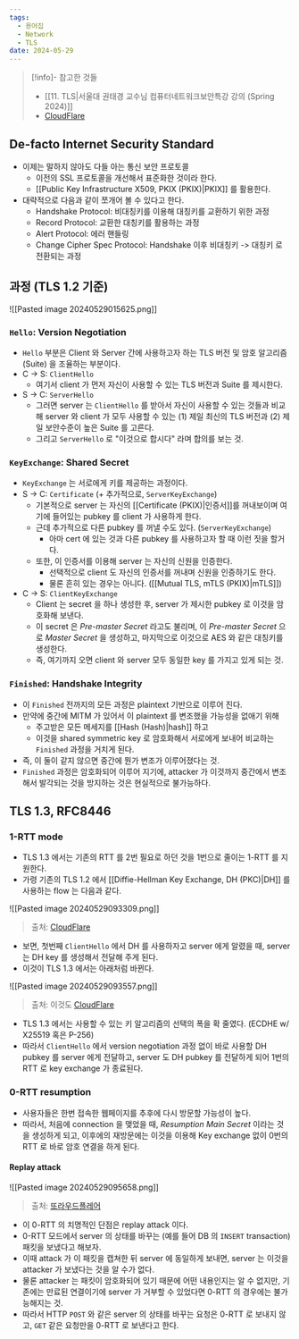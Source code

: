 ```yaml
---
tags:
  - 용어집
  - Network
  - TLS
date: 2024-05-29
---
```

> [!info]- 참고한 것들
> - [[11. TLS|서울대 권태경 교수님 컴퓨터네트워크보안특강 강의 (Spring 2024)]]
> - [CloudFlare](https://blog.cloudflare.com/rfc-8446-aka-tls-1-3)

## De-facto Internet Security Standard

- 이제는 말하지 않아도 다들 아는 통신 보안 프로토콜
	- 이전의 SSL 프로토콜을 개선해서 표준화한 것이라 한다.
	- [[Public Key Infrastructure X509, PKIX (PKIX)|PKIX]] 를 활용한다.
- 대략적으로 다음과 같이 쪼개어 볼 수 있다고 한다.
	- Handshake Protocol: 비대칭키를 이용해 대칭키를 교환하기 위한 과정
	- Record Protocol: 교환한 대칭키를 활용하는 과정
	- Alert Protocol: 에러 핸들링
	- Change Cipher Spec Protocol: Handshake 이후 비대칭키 -> 대칭키 로 전환되는 과정

## 과정 (TLS 1.2 기준)

![[Pasted image 20240529015625.png]]

### `Hello`: Version Negotiation

- `Hello` 부분은 Client 와 Server 간에 사용하고자 하는 TLS 버전 및 암호 알고리즘 (Suite) 을 조율하는 부분이다.
- C -> S: `ClientHello`
	- 여기서 client 가 먼저 자신이 사용할 수 있는 TLS 버전과 Suite 를 제시한다.
- S -> C: `ServerHello`
	- 그러면 server 는 `ClientHello` 를 받아서 자신이 사용할 수 있는 것들과 비교해 server 와 client 가 모두 사용할 수 있는 (1) 제일 최신의 TLS 버전과 (2) 제일 보안수준이 높은 Suite 를 고른다.
	- 그리고 `ServerHello` 로 "이것으로 합시다" 라며 합의를 보는 것.

### `KeyExchange`: Shared Secret

- `KeyExchange` 는 서로에게 키를 제공하는 과정이다.
- S -> C: `Certificate` (+ 추가적으로, `ServerKeyExchange`)
	- 기본적으로 server 는 자신의 [[Certificate (PKIX)|인증서]]를 꺼내보이며 여기에 들어있는 pubkey 를 client 가 사용하게 한다.
	- 근데 추가적으로 다른 pubkey 를 꺼낼 수도 있다. (`ServerKeyExchange`)
		- 아마 cert 에 있는 것과 다른 pubkey 를 사용하고자 할 때 이런 짓을 할거다.
	- 또한, 이 인증서를 이용해 server 는 자신의 신원을 인증한다.
		- 선택적으로 client 도 자신의 인증서를 꺼내며 신원을 인증하기도 한다.
		- 물론 흔히 있는 경우는 아니다. ([[Mutual TLS, mTLS (PKIX)|mTLS]])
- C -> S: `ClientKeyExchange`
	- Client 는 secret 을 하나 생성한 후, server 가 제시한 pubkey 로 이것을 암호화해 보낸다.
	- 이 secret 은 *Pre-master Secret* 라고도 불리며, 이 *Pre-master Secret* 으로 *Master Secret* 을 생성하고, 마지막으로 이것으로 AES 와 같은 대칭키를 생성한다.
	- 즉, 여기까지 오면 client 와 server 모두 동일한 key 를 가지고 있게 되는 것.

### `Finished`: Handshake Integrity

- 이 `Finished` 전까지의 모든 과정은 plaintext 기반으로 이루어 진다.
- 만약에 중간에 MITM 가 있어서 이 plaintext 를 변조했을 가능성을 없애기 위해
	- 주고받은 모든 메세지를 [[Hash (Hash)|hash]] 하고
	- 이것을 shared symmetric key 로 암호화해서 서로에게 보내어 비교하는 `Finished` 과정을 거치게 된다.
- 즉, 이 둘이 같지 않으면 중간에 뭔가 변조가 이루어졌다는 것.
- `Finished` 과정은 암호화되어 이루어 지기에, attacker 가 이것까지 중간에서 변조해서 발각되는 것을 방지하는 것은 현실적으로 불가능하다.

## TLS 1.3, RFC8446

### 1-RTT mode

- TLS 1.3 에서는 기존의 RTT 를 2번 필요로 하던 것을 1번으로 줄이는 1-RTT 를 지원한다.
- 가령 기존의 TLS 1.2 에서 [[Diffie-Hellman Key Exchange, DH (PKC)|DH]] 를 사용하는 flow 는 다음과 같다.

![[Pasted image 20240529093309.png]]
> 출처: [CloudFlare](https://blog.cloudflare.com/rfc-8446-aka-tls-1-3)

- 보면, 첫번째 `ClientHello` 에서 DH 를 사용하자고 server 에게 알렸을 때, server 는 DH key 를 생성해서 전달해 주게 된다.
- 이것이 TLS 1.3 에서는 아래처럼 바뀐다.

![[Pasted image 20240529093557.png]]
> 출처: 이것도 [CloudFlare](https://blog.cloudflare.com/rfc-8446-aka-tls-1-3)

- TLS 1.3 에서는 사용할 수 있는 키 알고리즘의 선택의 폭을 확 줄였다. (ECDHE w/ X25519 혹은 P-256) 
- 따라서 `ClientHello` 에서 version negotiation 과정 없이 바로 사용할 DH pubkey 를 server 에게 전달하고, server 도 DH pubkey 를 전달하게 되어 1번의 RTT 로 key exchange 가 종료된다.

### 0-RTT resumption

- 사용자들은 한번 접속한 웹페이지를 추후에 다시 방문할 가능성이 높다.
- 따라서, 처음에 connection 을 맺었을 때, *Resumption Main Secret* 이라는 것을 생성하게 되고, 이후에의 재방문에는 이것을 이용해 Key exchange 없이 0번의 RTT 로 바로 암호 연결을 하게 된다.

#### Replay attack

![[Pasted image 20240529095658.png]]

> 출처: [또라우드플레어](https://blog.cloudflare.com/rfc-8446-aka-tls-1-3)

- 이 0-RTT 의 치명적인 단점은 replay attack 이다.
- 0-RTT 모드에서 server 의 상태를 바꾸는 (예를 들어 DB 의 `INSERT` transaction) 패킷을 보냈다고 해보자.
- 이때 attack 가 이 패킷을 캡쳐한 뒤 server 에 동일하게 보내면, server 는 이것을 attacker 가 보냈다는 것을 알 수가 없다.
- 물론 attacker 는 패킷이 암호화되어 있기 때문에 어떤 내용인지는 알 수 없지만, 기존에는 만료된 연결이기에 server 가 거부할 수 있었다면 0-RTT 의 경우에는 불가능해지는 것.
- 따라서 HTTP `POST` 와 같은 server 의 상태를 바꾸는 요청은 0-RTT 로 보내지 않고, `GET` 같은 요청만을 0-RTT 로 보낸다고 한다.